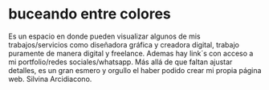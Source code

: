 # buceando entre colores
Es un espacio en donde pueden visualizar algunos de mis trabajos/servicios como diseñadora gráfica y creadora digital, trabajo puramente de manera digital y freelance.
Ademas hay link´s con acceso a mi portfolio/redes sociales/whatsapp.
Más allá de que faltan ajustar detalles, es un gran esmero y orgullo el haber podido crear mi propia página web.
Silvina Arcidiacono.

